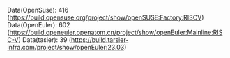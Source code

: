 Data(OpenSuse): 416 (https://build.opensuse.org/project/show/openSUSE:Factory:RISCV)
Data(OpenEuler): 602 (https://build.openeuler.openatom.cn/project/show/openEuler:Mainline:RISC-V)
Data(tasier): 39 (https://build.tarsier-infra.com/project/show/openEuler:23.03)
